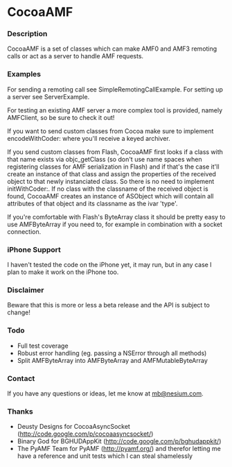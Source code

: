 # CocoaAMF

### Description

CocoaAMF is a set of classes which can make AMF0 and AMF3 remoting calls or act as a server to handle AMF requests.


### Examples

For sending a remoting call see SimpleRemotingCallExample.
For setting up a server see ServerExample.

For testing an existing AMF server a more complex tool is provided, namely AMFClient, so be sure to check it out!

If you want to send custom classes from Cocoa make sure to implement encodeWithCoder: where you'll receive a keyed archiver.

If you send custom classes from Flash, CocoaAMF first looks if a class with that name exists via objc\_getClass (so don't use name spaces when registering classes for AMF serialization in Flash) and if that's the case it'll create an instance of that class and assign the properties of the received object to that newly instanciated class. So there is no need to implement initWithCoder:. If no class with the classname of the received object is found, CocoaAMF creates an instance of ASObject which will contain all attributes of that object and its classname as the ivar 'type'.

If you're comfortable with Flash's ByteArray class it should be pretty easy to use AMFByteArray if you need to, for example in combination with a socket connection.


### iPhone Support

I haven't tested the code on the iPhone yet, it may run, but in any case I plan to make it work on the iPhone too.


### Disclaimer

Beware that this is more or less a beta release and the API is subject to change!


### Todo

- Full test coverage
- Robust error handling (eg. passing a NSError through all methods)
- Split AMFByteArray into AMFByteArray and AMFMutableByteArray


### Contact

If you have any questions or ideas, let me know at mb@nesium.com.


### Thanks

- Deusty Designs for CocoaAsyncSocket (<http://code.google.com/p/cocoaasyncsocket/>)
- Binary God for BGHUDAppKit (<http://code.google.com/p/bghudappkit/>)
- The PyAMF Team for PyAMF (<http://pyamf.org/>) and therefor letting me have a reference and unit tests which I can steal shamelessly